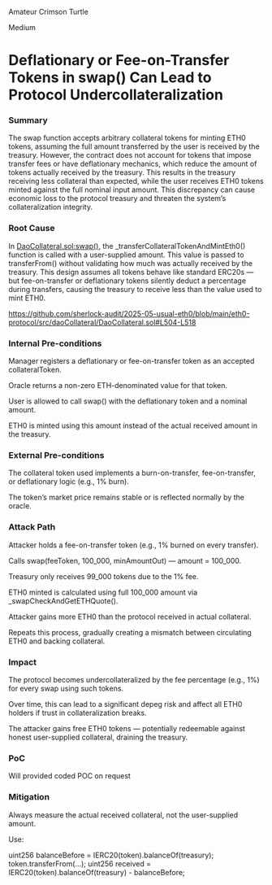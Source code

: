 Amateur Crimson Turtle

Medium

# Deflationary or Fee-on-Transfer Tokens in swap() Can Lead to Protocol Undercollateralization

### Summary

The swap function accepts arbitrary collateral tokens for minting ETH0 tokens, assuming the full amount transferred by the user is received by the treasury. However, the contract does not account for tokens that impose transfer fees or have deflationary mechanics, which reduce the amount of tokens actually received by the treasury. This results in the treasury receiving less collateral than expected, while the user receives ETH0 tokens minted against the full nominal input amount. This discrepancy can cause economic loss to the protocol treasury and threaten the system’s collateralization integrity.



### Root Cause

In [DaoCollateral.sol:swap()](https://github.com/usual-dao/eth0-protocol/blob/main/src/daoCollateral/DaoCollateral.sol#L51), the _transferCollateralTokenAndMintEth0() function is called with a user-supplied amount. This value is passed to transferFrom() without validating how much was actually received by the treasury. This design assumes all tokens behave like standard ERC20s — but fee-on-transfer or deflationary tokens silently deduct a percentage during transfers, causing the treasury to receive less than the value used to mint ETH0.

https://github.com/sherlock-audit/2025-05-usual-eth0/blob/main/eth0-protocol/src/daoCollateral/DaoCollateral.sol#L504-L518

### Internal Pre-conditions

Manager registers a deflationary or fee-on-transfer token as an accepted collateralToken.

Oracle returns a non-zero ETH-denominated value for that token.

User is allowed to call swap() with the deflationary token and a nominal amount.

ETH0 is minted using this amount instead of the actual received amount in the treasury.

### External Pre-conditions

The collateral token used implements a burn-on-transfer, fee-on-transfer, or deflationary logic (e.g., 1% burn).

The token’s market price remains stable or is reflected normally by the oracle.

### Attack Path

Attacker holds a fee-on-transfer token (e.g., 1% burned on every transfer).

Calls swap(feeToken, 100_000, minAmountOut) — amount = 100_000.

Treasury only receives 99_000 tokens due to the 1% fee.

ETH0 minted is calculated using full 100_000 amount via _swapCheckAndGetETHQuote().

Attacker gains more ETH0 than the protocol received in actual collateral.

Repeats this process, gradually creating a mismatch between circulating ETH0 and backing collateral.



### Impact

The protocol becomes undercollateralized by the fee percentage (e.g., 1%) for every swap using such tokens.

Over time, this can lead to a significant depeg risk and affect all ETH0 holders if trust in collateralization breaks.

The attacker gains free ETH0 tokens — potentially redeemable against honest user-supplied collateral, draining the treasury.

### PoC

Will provided coded POC on request

### Mitigation

Always measure the actual received collateral, not the user-supplied amount.

Use:

uint256 balanceBefore = IERC20(token).balanceOf(treasury);
token.transferFrom(...);
uint256 received = IERC20(token).balanceOf(treasury) - balanceBefore;